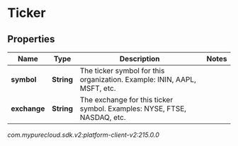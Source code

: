# Ticker


## Properties

| Name | Type | Description | Notes |
| ------------ | ------------- | ------------- | ------------- |
| **symbol** | **String** | The ticker symbol for this organization. Example: ININ, AAPL, MSFT, etc. |  |
| **exchange** | **String** | The exchange for this ticker symbol. Examples: NYSE, FTSE, NASDAQ, etc. |  |




_com.mypurecloud.sdk.v2:platform-client-v2:215.0.0_
